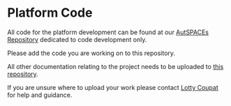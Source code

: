 # Platform Code

All code for the platform development can be found at our [AutSPACEs Repository](https://github.com/alan-turing-institute/AutSPACEs) dedicated to code development only. 

Please add the code you are working on to this repository. 

All other documentation relating to the project needs to be uploaded to [this repository](https://github.com/alan-turing-institute/AutisticaCitizenScience). 

If you are unsure where to upload your work please contact [Lotty Coupat](mailto:ccoupat@turing.ac.uk) for help and guidance. 
